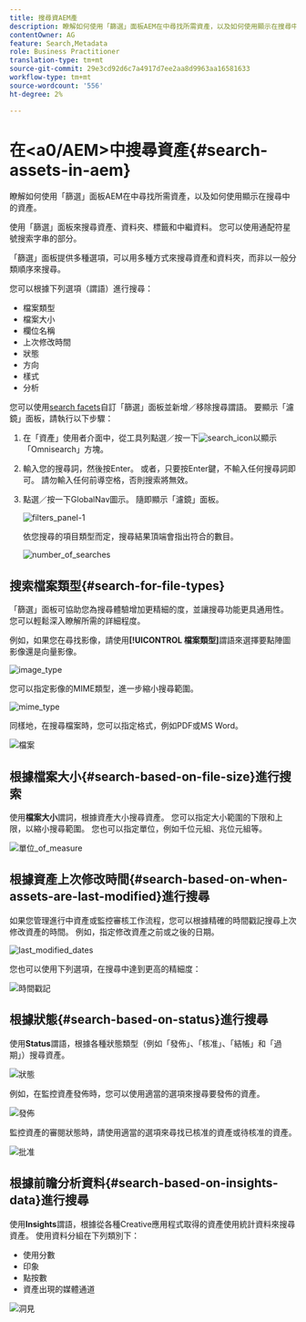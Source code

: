```yaml
---
title: 搜尋資AEM產
description: 瞭解如何使用「篩選」面板AEM在中尋找所需資產，以及如何使用顯示在搜尋中的資產。
contentOwner: AG
feature: Search,Metadata
role: Business Practitioner
translation-type: tm+mt
source-git-commit: 29e3cd92d6c7a4917d7ee2aa8d9963aa16581633
workflow-type: tm+mt
source-wordcount: '556'
ht-degree: 2%

---
```



# 在&lt;a0/AEM>中搜尋資產{#search-assets-in-aem}

瞭解如何使用「篩選」面板AEM在中尋找所需資產，以及如何使用顯示在搜尋中的資產。

使用「篩選」面板來搜尋資產、資料夾、標籤和中繼資料。 您可以使用通配符星號搜索字串的部分。

「篩選」面板提供多種選項，可以用多種方式來搜尋資產和資料夾，而非以一般分類順序來搜尋。

您可以根據下列選項（謂語）進行搜尋：

* 檔案類型
* 檔案大小
* 欄位名稱
* 上次修改時間
* 狀態
* 方向
* 樣式
* 分析

<!-- TBD keystroke 65 article and port applicable changes here. This content goes. -->

您可以使用[search facets](search-facets.md)自訂「篩選」面板並新增／移除搜尋謂語。 要顯示「濾鏡」面板，請執行以下步驟：

1. 在「資產」使用者介面中，從工具列點選／按一下![search_icon](assets/search_icon.png)以顯示「Omnisearch」方塊。
1. 輸入您的搜尋詞，然後按Enter。 或者，只要按Enter鍵，不輸入任何搜尋詞即可。 請勿輸入任何前導空格，否則搜索將無效。

1. 點選／按一下GlobalNav圖示。 隨即顯示「濾鏡」面板。

   ![filters_panel-1](assets/filters_panel-1.png)

   依您搜尋的項目類型而定，搜尋結果頂端會指出符合的數目。

   ![number_of_searches](assets/number_of_searches.png)

## 搜索檔案類型{#search-for-file-types}

「篩選」面板可協助您為搜尋體驗增加更精細的度，並讓搜尋功能更具通用性。 您可以輕鬆深入瞭解所需的詳細程度。

例如，如果您在尋找影像，請使用&#x200B;**[!UICONTROL 檔案類型]**&#x200B;謂語來選擇要點陣圖影像還是向量影像。

![image_type](assets/image_type.png)

您可以指定影像的MIME類型，進一步縮小搜尋範圍。

![mime_type](assets/mime_type.png)

同樣地，在搜尋檔案時，您可以指定格式，例如PDF或MS Word。

![檔案](assets/documents.png)

## 根據檔案大小{#search-based-on-file-size}進行搜索

使用&#x200B;**檔案大小**&#x200B;謂詞，根據資產大小搜尋資產。 您可以指定大小範圍的下限和上限，以縮小搜尋範圍。 您也可以指定單位，例如千位元組、兆位元組等。

![單位_of_measure](assets/unit_of_measure.png)

## 根據資產上次修改時間{#search-based-on-when-assets-are-last-modified}進行搜尋

如果您管理進行中資產或監控審核工作流程，您可以根據精確的時間戳記搜尋上次修改資產的時間。 例如，指定修改資產之前或之後的日期。

![last_modified_dates](assets/last_modified_dates.png)

您也可以使用下列選項，在搜尋中達到更高的精細度：

![時間戳記](assets/timestamp.png)

## 根據狀態{#search-based-on-status}進行搜尋

使用&#x200B;**Status**&#x200B;謂語，根據各種狀態類型（例如「發佈」、「核准」、「結帳」和「過期」）搜尋資產。

![狀態](assets/status.png)

例如，在監控資產發佈時，您可以使用適當的選項來搜尋要發佈的資產。

![發佈](assets/publish.png)

監控資產的審閱狀態時，請使用適當的選項來尋找已核准的資產或待核准的資產。

![批准](assets/approval.png)

## 根據前瞻分析資料{#search-based-on-insights-data}進行搜尋

使用&#x200B;**Insights**&#x200B;謂語，根據從各種Creative應用程式取得的資產使用統計資料來搜尋資產。 使用資料分組在下列類別下：

* 使用分數
* 印象
* 點按數
* 資產出現的媒體通道

![洞見](assets/insights.png)
